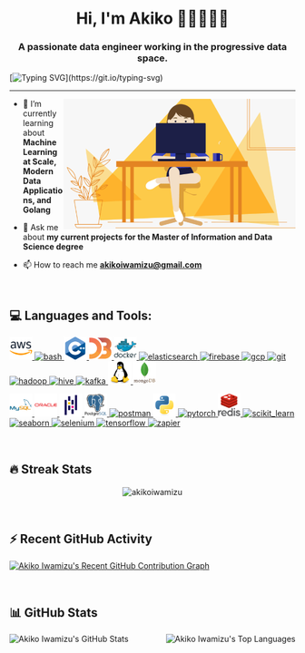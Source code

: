 <h1 align="center">Hi, I'm Akiko 👋🏻👩🏻‍💻</h1>

<h3 align="center">A passionate data engineer working in the progressive data space.</h3>

[![Typing SVG](https://readme-typing-svg.herokuapp.com?size=22&color=F8D866&center=true&vCenter=true&width=800&lines=Data+Engineering+%7C%C2%A0Machine+Learning+%7C+System+Architecture;Python+%7C+SQL+%7C+R+%7C+Java+%7C+C%2B%2B;Master+of+Information+%26+Data+Science+%40%C2%A0UC+Berkeley;Bachelors+in+Mathematical+Sciences+%40+Columbia+University;Learning+is+my+%231+hobby!)](https://git.io/typing-svg)

<hr>
<p align="right"><img align="right" alt="Developer Animation" src="https://github.com/akikoiwamizu/akikoiwamizu/blob/master/developer-cropped.gif?raw=true" height="230" /></p>

- 🌱 I’m currently learning about **Machine Learning at Scale, Modern Data Applications, and Golang**

- 💬 Ask me about **my current projects for the Master of Information and Data Science degree**

- 📫 How to reach me **akikoiwamizu@gmail.com**

</br>
<h2 align="left">💻 Languages and Tools:</h2>
<p align="left"> <a href="https://aws.amazon.com" target="_blank" rel="noreferrer">
<img src="https://raw.githubusercontent.com/devicons/devicon/master/icons/amazonwebservices/amazonwebservices-original-wordmark.svg" alt="aws" width="40" height="40"/> </a> <a href="https://www.gnu.org/software/bash/" target="_blank" rel="noreferrer">
<img src="https://www.vectorlogo.zone/logos/gnu_bash/gnu_bash-icon.svg" alt="bash" width="40" height="40"/> </a> <a href="https://www.w3schools.com/cpp/" target="_blank" rel="noreferrer">
<img src="https://raw.githubusercontent.com/devicons/devicon/master/icons/cplusplus/cplusplus-original.svg" alt="cplusplus" width="40" height="40"/> </a> <a href="https://d3js.org/" target="_blank" rel="noreferrer">
<img src="https://raw.githubusercontent.com/devicons/devicon/master/icons/d3js/d3js-original.svg" alt="d3js" width="40" height="40"/> </a> <a href="https://www.docker.com/" target="_blank" rel="noreferrer">
<img src="https://raw.githubusercontent.com/devicons/devicon/master/icons/docker/docker-original-wordmark.svg" alt="docker" width="40" height="40"/> </a> <a href="https://www.elastic.co" target="_blank" rel="noreferrer">
<img src="https://www.vectorlogo.zone/logos/elastic/elastic-icon.svg" alt="elasticsearch" width="40" height="40"/> </a> <a href="https://firebase.google.com/" target="_blank" rel="noreferrer">
<img src="https://www.vectorlogo.zone/logos/firebase/firebase-icon.svg" alt="firebase" width="40" height="40"/> </a> <a href="https://cloud.google.com" target="_blank" rel="noreferrer">
<img src="https://www.vectorlogo.zone/logos/google_cloud/google_cloud-icon.svg" alt="gcp" width="40" height="40"/> </a> <a href="https://git-scm.com/" target="_blank" rel="noreferrer">
<img src="https://www.vectorlogo.zone/logos/git-scm/git-scm-icon.svg" alt="git" width="40" height="40"/> </a> <a href="https://hadoop.apache.org/" target="_blank" rel="noreferrer">
<img src="https://www.vectorlogo.zone/logos/apache_hadoop/apache_hadoop-icon.svg" alt="hadoop" width="40" height="40"/> </a> <a href="https://hive.apache.org/" target="_blank" rel="noreferrer">
<img src="https://www.vectorlogo.zone/logos/apache_hive/apache_hive-icon.svg" alt="hive" width="40" height="40"/> </a> <a href="https://kafka.apache.org/" target="_blank" rel="noreferrer">
<img src="https://www.vectorlogo.zone/logos/apache_kafka/apache_kafka-icon.svg" alt="kafka" width="40" height="40"/> </a> <a href="https://www.linux.org/" target="_blank" rel="noreferrer">
<img src="https://raw.githubusercontent.com/devicons/devicon/master/icons/linux/linux-original.svg" alt="linux" width="40" height="40"/> </a> <a href="https://www.mongodb.com/" target="_blank" rel="noreferrer">
<img src="https://raw.githubusercontent.com/devicons/devicon/master/icons/mongodb/mongodb-original-wordmark.svg" alt="mongodb" width="40" height="40"/> </a> <a href="https://www.mysql.com/" target="_blank" rel="noreferrer">

<img src="https://raw.githubusercontent.com/devicons/devicon/master/icons/mysql/mysql-original-wordmark.svg" alt="mysql" width="40" height="40"/> </a> <a href="https://www.oracle.com/" target="_blank" rel="noreferrer">
<img src="https://raw.githubusercontent.com/devicons/devicon/master/icons/oracle/oracle-original.svg" alt="oracle" width="40" height="40"/> </a> <a href="https://pandas.pydata.org/" target="_blank" rel="noreferrer">
<img src="https://raw.githubusercontent.com/devicons/devicon/2ae2a900d2f041da66e950e4d48052658d850630/icons/pandas/pandas-original.svg" alt="pandas" width="40" height="40"/> </a> <a href="https://www.postgresql.org" target="_blank" rel="noreferrer"> <img src="https://raw.githubusercontent.com/devicons/devicon/master/icons/postgresql/postgresql-original-wordmark.svg" alt="postgresql" width="40" height="40"/> </a> <a href="https://postman.com" target="_blank" rel="noreferrer">
<img src="https://www.vectorlogo.zone/logos/getpostman/getpostman-icon.svg" alt="postman" width="40" height="40"/> </a> <a href="https://www.python.org" target="_blank" rel="noreferrer">
<img src="https://raw.githubusercontent.com/devicons/devicon/master/icons/python/python-original.svg" alt="python" width="40" height="40"/> </a> <a href="https://pytorch.org/" target="_blank" rel="noreferrer">
<img src="https://www.vectorlogo.zone/logos/pytorch/pytorch-icon.svg" alt="pytorch" width="40" height="40"/> </a> <a href="https://redis.io" target="_blank" rel="noreferrer">
<img src="https://raw.githubusercontent.com/devicons/devicon/master/icons/redis/redis-original-wordmark.svg" alt="redis" width="40" height="40"/> </a> <a href="https://scikit-learn.org/" target="_blank" rel="noreferrer">
<img src="https://upload.wikimedia.org/wikipedia/commons/0/05/Scikit_learn_logo_small.svg" alt="scikit_learn" width="40" height="40"/> </a> <a href="https://seaborn.pydata.org/" target="_blank" rel="noreferrer">
<img src="https://seaborn.pydata.org/_images/logo-mark-lightbg.svg" alt="seaborn" width="40" height="40"/> </a> <a href="https://www.selenium.dev" target="_blank" rel="noreferrer">
<img src="https://raw.githubusercontent.com/detain/svg-logos/780f25886640cef088af994181646db2f6b1a3f8/svg/selenium-logo.svg" alt="selenium" width="40" height="40"/> </a> <a href="https://www.tensorflow.org" target="_blank" rel="noreferrer">
<img src="https://www.vectorlogo.zone/logos/tensorflow/tensorflow-icon.svg" alt="tensorflow" width="40" height="40"/> </a> <a href="https://zapier.com" target="_blank" rel="noreferrer">
<img src="https://www.vectorlogo.zone/logos/zapier/zapier-icon.svg" alt="zapier" width="40" height="40"/> </a> </p>

</br>

<h2 align="left">🔥 Streak Stats</h2>
<p align="center"><img align="center" src="https://github-readme-streak-stats.herokuapp.com/?user=akikoiwamizu&theme=tokyonight_duo&hide_border=true" alt="akikoiwamizu" /></p>

</br>

<h2 align="left">⚡ Recent GitHub Activity</h2>

[![Akiko Iwamizu's Recent GitHub Contribution Graph](https://activity-graph.herokuapp.com/graph?username=akikoiwamizu&bg_color=1F222E&color=F8D866&line=00FFEBFF&point=FFFFFF&hide_border=false)](https://github.com/akikoiwamizu/github-readme-activity-graph)

</br>

<h2 align="left">📊 GitHub Stats</h2>

<img align="left" alt="Akiko Iwamizu's GitHub Stats" src="https://github-readme-stats.vercel.app/api?username=akikoiwamizu&show_icons=true&include_all_commits=true&count_private=true&icon_color=F8D866&title_color=F8D866&text_color=00FFEBFF&bg_color=1F222E&locale=en" height="170px"/>

<img align="right" alt="Akiko Iwamizu's Top Languages" src="https://github-readme-stats.vercel.app/api/top-langs/?username=akikoiwamizu&layout=compact&langs_count=8&theme=dark&hide_border=false&title_color=F8D866&bg_color=1F222E&locale=en" height="170px"/>

</br>
